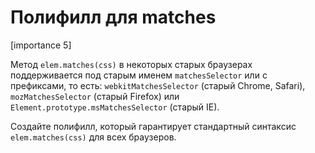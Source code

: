 # Полифилл для matches

[importance 5]

Метод `elem.matches(css)` в некоторых старых браузерах поддерживается под старым именем `matchesSelector` или с префиксами, то есть: `webkitMatchesSelector` (старый Chrome, Safari), `mozMatchesSelector` (старый Firefox) или `Element.prototype.msMatchesSelector` (старый IE).

Создайте полифилл, который гарантирует стандартный синтаксис `elem.matches(css)` для всех браузеров.
